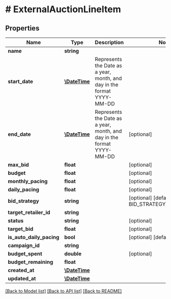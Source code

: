 # # ExternalAuctionLineItem

## Properties

Name | Type | Description | Notes
------------ | ------------- | ------------- | -------------
**name** | **string** |  |
**start_date** | [**\DateTime**](\DateTime.md) | Represents the Date as a year, month, and day in the format YYYY-MM-DD |
**end_date** | [**\DateTime**](\DateTime.md) | Represents the Date as a year, month, and day in the format YYYY-MM-DD | [optional]
**max_bid** | **float** |  | [optional]
**budget** | **float** |  | [optional]
**monthly_pacing** | **float** |  | [optional]
**daily_pacing** | **float** |  | [optional]
**bid_strategy** | **string** |  | [optional] [default to BID_STRATEGY_CONVERSION]
**target_retailer_id** | **string** |  |
**status** | **string** |  | [optional]
**target_bid** | **float** |  | [optional]
**is_auto_daily_pacing** | **bool** |  | [optional] [default to false]
**campaign_id** | **string** |  |
**budget_spent** | **double** |  | [optional]
**budget_remaining** | **float** |  |
**created_at** | [**\DateTime**](\DateTime.md) |  |
**updated_at** | [**\DateTime**](\DateTime.md) |  |

[[Back to Model list]](../../README.md#models) [[Back to API list]](../../README.md#endpoints) [[Back to README]](../../README.md)
